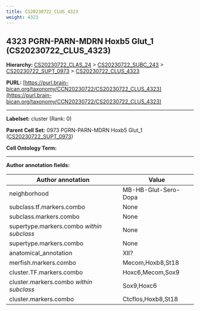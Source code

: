 ```yaml
---
title: CS20230722_CLUS_4323
weight: 4323
---
```

## 4323 PGRN-PARN-MDRN Hoxb5 Glut_1 (CS20230722_CLUS_4323)
<b>Hierarchy: </b>
[CS20230722_CLAS_24](../CS20230722_CLAS_24) >
[CS20230722_SUBC_243](../CS20230722_SUBC_243) >
[CS20230722_SUPT_0973](../CS20230722_SUPT_0973) >
[CS20230722_CLUS_4323](../CS20230722_CLUS_4323)

**PURL:** [https://purl.brain-bican.org/taxonomy/CCN20230722/CS20230722_CLUS_4323](https://purl.brain-bican.org/taxonomy/CCN20230722/CS20230722_CLUS_4323)

---


**Labelset:** cluster (Rank: 0)

**Parent Cell Set:** 0973 PGRN-PARN-MDRN Hoxb5 Glut_1 ([CS20230722_SUPT_0973](../CS20230722_SUPT_0973))



**Cell Ontology Term:** 

[MARKER GENES.]: #


---

[TRANSFERRED ANNOTATIONS.]: #


[AUTHOR ANNOTATION FIELDS.]: #


**Author annotation fields:**

| Author annotation | Value |
|-------------------|-------|
|neighborhood|MB-HB-Glut-Sero-Dopa|
|subclass.tf.markers.combo|None|
|subclass.markers.combo|None|
|supertype.markers.combo _within subclass_|None|
|supertype.markers.combo|None|
|anatomical_annotation|XII?|
|merfish.markers.combo|Mecom,Hoxb8,St18|
|cluster.TF.markers.combo|Hoxc6,Mecom,Sox9|
|cluster.markers.combo _within subclass_|Sox9,Hoxc6|
|cluster.markers.combo|Ctcflos,Hoxb8,St18|
